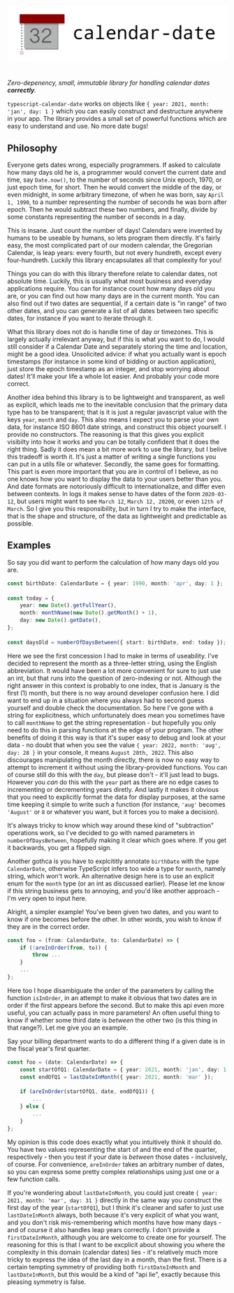 ![logo](logo.png)
#

_Zero-depenency, small, immutable library for handling calendar dates **correctly**._

`typescript-calendar-date` works on objects like `{ year: 2021, month: 'jan', day: 1 }` which you can easily construct and destructure anywhere in your app. 
The library provides a small set of powerful functions which are easy to understand and use. No more date bugs!

## Philosophy

Everyone gets dates wrong, especially programmers. If asked to calculate how many days old he is, a programmer would convert the current date and time, say `Date.now()`, to the number of seconds since Unix epoch, 1970, or just epoch time, for short.
Then he would convert the middle of the day, or even midnight, in some arbitrary timezone, of when he was born, say `April 1, 1990`, to a number representing the number of seconds he was born after epoch.
Then he would subtract these two numbers, and finally, divide by some constants representing the number of seconds in a day.

This is insane. Just count the number of days! Calendars were invented by humans to be useable by humans, so lets program them directly. It's fairly easy, the most complicated part
of our modern calendar, the Gregorian Calendar, is leap years: every fourth, but not every hundreth, except every four-hundreth. Luckily this library encapsulates all that complexity for you!

Things you can do with this library therefore relate to calendar dates, not absolute time. Luckily, this is usually what most business and everyday applications require.
You can for instance count how many days old you are, or you can find out how many days are in the current month. You can also find out if two dates are sequential, if a certain date is "in range"
of two other dates, and you can generate a list of all dates between two specific dates, for instance if you want to iterate through it.

What this library does not do is handle time of day or timezones. This is largely actually irrelevant anyway, but if this is what you want to do, I would still consider if a Calendar Date and separately storing
the time and location, might be a good idea. Unsolicited advice: if what you actually want is epoch timestamps (for instance in some kind of bidding or auction application), just store the epoch timestamp as an integer, and stop worrying about dates! It'll make your life a whole lot easier. And probably your code more correct.

Another idea behind this library is to be lightweight and transparent, as well as explicit, which leads me to the inevitable conclusion that the primary data type has to be transparent; that is it is just a regular javascript value with the keys `year`, `month` and `day`. This also means I expect you to parse your own data, for instance ISO 8601 date strings, and construct this object yourself. I provide no constructors. The reasoning is that this gives you explicit visibilty into how it works and you can be totally confident that it does the right thing. Sadly it does mean a bit more work to use the library, but I belive this tradeoff is worth it. It's just a matter of writing a single functions you can put in a utils file or whatever. Secondly, the same goes for formatting. This part is even more important that you are in control of I believe, as no one knows how you want to display the data to your users better than you. And date formats are notoriously difficult to internationalize, and differ even between contexts. In logs it makes sense to have dates of the form `2020-03-12`, but users might want to see `March 12`, `March 12, 20200`, or even `12th of March`. So I give you this responsibility, but in turn I try to make the interface, that is the shape and structure, of the data as lightweight and predictable as possible.

## Examples

So say you did want to perform the calculation of how many days old you are.

```typescript
const birthDate: CalendarDate = { year: 1990, month: 'apr', day: 1 };

const today = {
    year: new Date().getFullYear(),
    month: monthName(new Date().getMonth() + 1),
    day: new Date().getDate(),
};

const daysOld = numberOfDaysBetween({ start: birthDate, end: today });
```

Here we see the first concession I had to make in terms of useability. I've decided to represent the month as a three-letter string, using the English abbreviation. It would have been a lot more convenient for sure to just use an int, but that runs into the question of zero-indexing or not. Although the right answer in this context is probably to one index, that is January is the first (1) month, but there is no way around developer confusion here. I did want to end up in a situation where you always had to second guess yourself and double check the documentation. So here I've gone with a string for explicitness, which unfortunately does mean you sometimes have to call `monthName` to get the string representation - but hopefully you only need to do this in parsing functions at the edge of your program. The other benefits of doing it this way is that it's super easy to debug and look at your data - no doubt that when you see the value `{ year: 2022, month: 'aug', day: 28 }` in your console, it means `August 28th, 2022`. This also discourages manipulating the month directly, there is now no easy way to attempt to increment it without using the library-provided functions. You can of course still do this with the `day`, but please don't - it'll just lead to bugs. However you *can* do this with the `year` part as there are no edge cases to incrementing or decrementing years diretly. And lastly it makes it obvious that you need to explicitly format the data for display purposes, at the same time keeping it simple to write such a function (for instance, `'aug'` becomes `'August'` or `8` or whatever you want, but it forces you to make a decision).

It's always tricky to know which way around these kind of "subtraction" operations work, so I've decided to go with named parameters in `numberOfDaysBetween`, hopefully making it clear which goes where. If you get it backwards, you get a flipped sign. 

Another gothca is you have to explcititly annotate `birthDate` with the type `CalendarDate`, otherwise TypeScript infers too wide a type for `month`, namely string, which won't work. An alternative design here is to use an explicit enum for the `month` type (or an int as discussed earlier). Please let me know if this string business gets to annoying, and you'd like another approach - I'm very open to input here.

Alright, a simpler example! You've been given two dates, and you want to know if one becomes before the other. In other words, you wish to know if they are in the correct order.

```typescript
const foo = (from: CalendarDate, to: CalendarDate) => {
    if (!areInOrder(from, to)) {
        throw ...
    }
    ...
};
```

Here too I hope disambiguate the order of the parameters by calling the function `isInOrder`, in an attempt to make it obvious that two dates are in order if the first appears before the second. But to make this api even more useful, you can actually pass in more parameters! An often useful thing to know if whether some third date is *between* the other two (is this thing in that range?). Let me give you an example.

Say your billing department wants to do a different thing if a given date is in the fiscal year's first quarter.

```typescript
const foo = (date: CalendarDate) => {
    const startOfQ1: CalendarDate = { year: 2021, month: 'jan', day: 1 };
    const endOfQ1 = lastDateInMonth({ year: 2021, month: 'mar' });

    if (areInOrder(startOfQ1, date, endOfQ1)) {
        ...
    } else {
        ...
    }
};
```

My opinion is this code does exactly what you intuitively think it should do. You have two values representing the start of and the end of the quarter, respectively - then you test if your date is *between* those dates - inclusively, of course. For convenience, `areInOrder` takes an arbitrary number of dates, so you can express some pretty complex relationships using just one or a few function calls.

If you're wondering about `lastDateInMonth`, you could just create `{ year: 2021, month: 'mar', day: 31 }` directly in the same way you construct the first day of the year (`startOfQ1`), but I think it's cleaner and safer to just use `lastDateInMonth` always, both because it's very explicit of what you want, and you don't risk mis-remembering which months have how many days - and of course it also handles leap years correctly. I don't provide a `firstDateInMonth`, although you are welcome to create one for yourself. The reasoning for this is that I want to be excplicit about showing you where the complexity in this domain (calendar dates) lies - it's relatively much more tricky to express the idea of the last day in a month, than the first. There is a certain tempting symmetry of providing both `firstDateInMonth` and `lastDateInMonth`, but this would be a kind of "api lie", exactly because this pleasing symmetry is false.